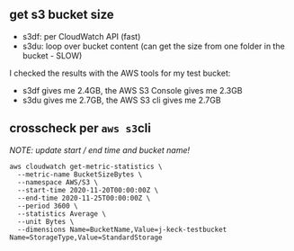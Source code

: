 ## get s3 bucket size

  - s3df: per CloudWatch API (fast)
  - s3du: loop over bucket content (can get the size from one folder in the bucket - SLOW)
  
I checked the results with the AWS tools for my test bucket:

  - s3df gives me 2.4GB, the AWS S3 Console gives me 2.3GB
  - s3du gives me 2.7GB, the AWS S3 cli gives me 2.7GB

## crosscheck per `aws s3`cli

_NOTE: update start / end time and bucket name!_
        	
    aws cloudwatch get-metric-statistics \
      --metric-name BucketSizeBytes \
      --namespace AWS/S3 \
      --start-time 2020-11-20T00:00:00Z \
      --end-time 2020-11-25T00:00:00Z \
      --period 3600 \
      --statistics Average \
      --unit Bytes \
      --dimensions Name=BucketName,Value=j-keck-testbucket Name=StorageType,Value=StandardStorage
        	 